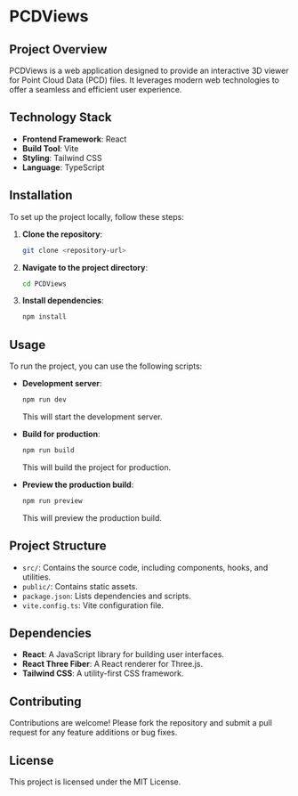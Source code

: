 # PCDViews

## Project Overview

PCDViews is a web application designed to provide an interactive 3D viewer for Point Cloud Data (PCD) files. It leverages modern web technologies to offer a seamless and efficient user experience.

## Technology Stack

- **Frontend Framework**: React
- **Build Tool**: Vite
- **Styling**: Tailwind CSS
- **Language**: TypeScript

## Installation

To set up the project locally, follow these steps:

1. **Clone the repository**:
   ```bash
   git clone <repository-url>
   ```
2. **Navigate to the project directory**:
   ```bash
   cd PCDViews
   ```
3. **Install dependencies**:
   ```bash
   npm install
   ```

## Usage

To run the project, you can use the following scripts:

- **Development server**:

  ```bash
  npm run dev
  ```

  This will start the development server.

- **Build for production**:

  ```bash
  npm run build
  ```

  This will build the project for production.

- **Preview the production build**:
  ```bash
  npm run preview
  ```
  This will preview the production build.

## Project Structure

- `src/`: Contains the source code, including components, hooks, and utilities.
- `public/`: Contains static assets.
- `package.json`: Lists dependencies and scripts.
- `vite.config.ts`: Vite configuration file.

## Dependencies

- **React**: A JavaScript library for building user interfaces.
- **React Three Fiber**: A React renderer for Three.js.
- **Tailwind CSS**: A utility-first CSS framework.

## Contributing

Contributions are welcome! Please fork the repository and submit a pull request for any feature additions or bug fixes.

## License

This project is licensed under the MIT License.
